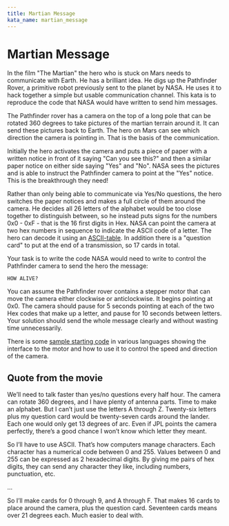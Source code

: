 ```yaml
---
title: Martian Message
kata_name: martian_message
---
```


# Martian Message
In the film "The Martian" the hero who is stuck on Mars needs to communicate with Earth. He has a brilliant idea. He digs up the Pathfinder Rover, a primitive robot previously sent to the planet by NASA. He uses it to hack together a simple but usable communication channel. This kata is to reproduce the code that NASA would have written to send him messages.

The Pathfinder rover has a camera on the top of a long pole that can be rotated 360 degrees to take pictures of the martian terrain around it. It can send these pictures back to Earth. The hero on Mars can see which direction the camera is pointing in. That is the basis of the communication. 

Initially the hero activates the camera and puts a piece of paper with a written notice in front of it saying "Can you see this?" and then a similar paper notice on either side saying "Yes" and "No". NASA sees the pictures and is able to instruct the Pathfinder camera to point at the "Yes" notice. This is the breakthrough they need!

Rather than only being able to communicate via Yes/No questions, the hero switches the paper notices and makes a full circle of them around the camera. He decides all 26 letters of the alphabet would be too close together to distinguish between, so he instead puts signs for the numbers 0x0 - 0xF - that is the 16 first digits in Hex. NASA can point the camera at two hex numbers in sequence to indicate the ASCII code of a letter. The hero can decode it using an [ASCII-table](https://commons.wikimedia.org/wiki/File:ASCII-Table-wide.svg). In addition there is a "question card" to put at the end of a transmission, so 17 cards in total.

Your task is to write the code NASA would need to write to control the Pathfinder camera to send the hero the message:

    HOW ALIVE?

You can assume the Pathfinder rover contains a stepper motor that can move the camera either clockwise or anticlockwise. It begins pointing at 0x0. The camera should pause for 5 seconds pointing at each of the two Hex codes that make up a letter, and pause for 10 seconds between letters. Your solution should send the whole message clearly and without wasting time unnecessarily. 

There is some [sample starting code](https://github.com/sammancoaching/MartianMessage-Kata?tab=readme-ov-file) in various languages showing the interface to the motor and how to use it to control the speed and direction of the camera.

## Quote from the movie

We’ll need to talk faster than yes/no questions every half hour. The camera can rotate 360 degrees, and I have plenty of antenna parts. Time to make an alphabet. But I can’t just use the letters A through Z. Twenty-six letters plus my question card would be twenty-seven cards around the lander. Each one would only get 13 degrees of arc. Even if JPL points the camera perfectly, there’s a good chance I won’t know which letter they meant.

So I’ll have to use ASCII. That’s how computers manage characters. Each character has a numerical code between 0 and 255. Values between 0 and 255 can be expressed as 2 hexadecimal digits. By giving me pairs of hex digits, they can send any character they like, including numbers, punctuation, etc.

...

So I’ll make cards for 0 through 9, and A through F. That makes 16 cards to place around the camera, plus the question card. Seventeen cards means over 21 degrees each. Much easier to deal with.